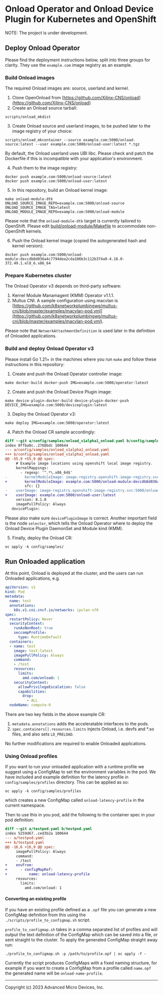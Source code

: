 # Onload Operator and Onload Device Plugin for Kubernetes and OpenShift

NOTE: The project is under development.


## Deploy Onload Operator

Please find the deployment instructions below, split into three groups for clarity. They use the `example.com` image registry as an example.


### Build Onload images

The required Onload images are: source, userland and kernel.

1. Clone OpenOnload from [https://github.com/Xilinx-CNS/onload](https://github.com/Xilinx-CNS/onload)
2. Create an Onload source tarball:
```text
scripts/onload_mkdist
```
3. Create Onload source and userland images, to be pushed later to the image registry of your choice:
```text
scripts/onload_mkcontainer --source example.com:5000/onload-source:latest --user example.com:5000/onload-user:latest *.tgz
```
By default, the Onload userland uses UBI libc. Please check and patch the Dockerfile if this is incompatible with your application's environment.

4. Push them to the image registry:
```text
docker push example.com:5000/onload-source:latest
docker push example.com:5000/onload-user:latest
```

5. In this repository, build an Onload kernel image:
```text
make onload-module-dtk ONLOAD_SOURCE_IMAGE_REPO=example.com:5000/onload-source ONLOAD_SOURCE_IMAGE_TAG=latest ONLOAD_MODULE_IMAGE_REPO=example.com:5000/onload-module
```

Please note that the `onload-module-dtk` target is currently tailored to OpenShift. Please edit [build/onload-module/Makefile](build/onload-module/Makefile) to accommodate non-OpenShift kernels.

6. Push the Onload kernel image (copied the autogenerated hash and kernel version):
```text
docker push example.com:5000/onload-module:deccdb8d036a4c7794dea2cda106b3c112b374a9-4.18.0-372.49.1.el8_6.x86_64
```


### Prepare Kubernetes cluster

The Onload Operator v3 depends on third-party software:

1. Kernel Module Manamagent (KMM) Operator v1.1.1.
2. Multus CNI. A sample configuration using macvlan is [https://github.com/k8snetworkplumbingwg/multus-cni/blob/master/examples/macvlan-pod.yml](https://github.com/k8snetworkplumbingwg/multus-cni/blob/master/examples/macvlan-pod.yml).

Please note that `NetworkAttachmentDefinition` is used later in the definition of Onloaded applications.


### Build and deploy Onload Operator v3

Please install Go 1.21+ in the machines where you run `make` and follow these instructions in this repository:

1. Create and push the Onload Operator controller image:
```text
make docker-build docker-push IMG=example.com:5000/operator:latest
```
2. Create and push the Onload Device Plugin image:
```text
make device-plugin-docker-build device-plugin-docker-push DEVICE_IMG=example.com:5000/deviceplugin:latest
```
3. Deploy the Onload Operator v3:
```text
make deploy IMG=example.com:5000/operator:latest
```
4. Patch the Onload CR sample accordingly:
```diff
diff --git a/config/samples/onload_v1alpha1_onload.yaml b/config/samples/onload_v1alpha1_onload.yaml
index 0ffba0c..2768bdc 100644
--- a/config/samples/onload_v1alpha1_onload.yaml
+++ b/config/samples/onload_v1alpha1_onload.yaml
@@ -55,9 +55,9 @@ spec:
     # Example image locations using openshift local image registry.
     kernelMappings:
       - regexp: '^.*\.x86_64$'
-        kernelModuleImage: image-registry.openshift-image-registry.svc:5000/onload-clusterlocal/onload-module:v8.1.0-${KERNEL_FULL_VERSION}
+        kernelModuleImage: example.com:5000/onload-module:deccdb8d036a4c7794dea2cda106b3c112b374a9-4.18.0-372.49.1.el8_6.x86_64
         sfc: {}
-    userImage: image-registry.openshift-image-registry.svc:5000/onload-clusterlocal/onload-user:v8.1.0
+    userImage: example.com:5000/onload-user:latest
     version: 8.1.0
     imagePullPolicy: Always
   devicePlugin:
```
Please also make sure `devicePluginImage` is correct. Another important field is the node `selector`, which tells the Onload Operator where to deploy the Onload Device Plugin DaemonSet and Module kind (KMM).

5. Finally, deploy the Onload CR:
```text
oc apply -k config/samples/
```


## Run Onloaded application

At this point, Onload is deployed at the cluster, and the users can run Onloaded applications, e.g.
```yaml
apiVersion: v1
kind: Pod
metadata:
  name: test
  annotations:
    k8s.v1.cni.cncf.io/networks: ipvlan-sf0
spec:
  restartPolicy: Never
  securityContext:
    runAsNonRoot: true
    seccompProfile:
      type: RuntimeDefault
  containers:
  - name: test
    image: test:latest
    imagePullPolicy: Always
    command:
    - /test
    resources:
      limits:
        amd.com/onload: 1
    securityContext:
      allowPrivilegeEscalation: false
      capabilities:
        drop:
          - ALL
  nodeName: compute-0
```

There are two key fields in the above example CR:
1. `metadata.annotations` adds the acceleratable interfaces to the pods.
2. `spec.containers[].resources.limits` injects Onload, i.e. devfs and \*.so files, and also sets `LD_PRELOAD`.

No further modifications are required to enable Onloaded applications.

### Using Onload profiles

If you want to run your onloaded application with a runtime profile we suggest
using a ConfigMap to set the environment variables in the pod. We have included
and example definition for the latency profile in `config/samples/profiles`
directory. This can be applied as so:
```text
oc apply -k config/samples/profiles
```
which creates a new ConfigMap called `onload-latency-profile` in the current
namespace.

Then to use this in you pod, add the following to the container spec in your pod
definition:

```diff
diff --git a/testpod.yaml b/testpod.yaml
index 5259d67..ced3b2a 100644
--- a/testpod.yaml
+++ b/testpod.yaml
@@ -16,6 +16,9 @@ spec:
     imagePullPolicy: Always
     command:
     - /test
+    envFrom:
+      - configMapRef:
+          name: onload-latency-profile
     resources:
       limits:
         amd.com/onload: 1
```

#### Converting an existing profile
If you have an existing profile defined as a `.opf` file you can generate a new
ConfigMap definition from this using the `./scripts/profile_to_configmap.sh`
script.

`profile_to_configmap.sh` takes in a comma separated list of profiles and will
output the text definition of the ConfigMap which can be saved into a file, or
sent straight to the cluster. To apply the generated ConfigMap straight away
run:
```text
./profile_to_configmap.sh -p /path/to/profile.opf | oc apply -f -
```

Currently the script produces ConfigMaps with a fixed naming structure,
for example if you want to create a ConfigMap from a profile called
`name.opf` the generated name will be `onload-name-profile`.

---

Copyright (c) 2023 Advanced Micro Devices, Inc.
